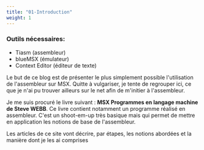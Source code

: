 ```yaml
---
title: "01-Introduction"
weight: 1
---
```


### Outils nécessaires:

- Tiasm (assembleur)
- blueMSX (émulateur)
- Context Editor (éditeur de texte)

Le but de ce blog est de présenter le plus simplement possible l'utilisation de l'assembleur sur MSX.
Quitte à vulgariser, je tente de regrouper ici, ce que je n'ai pu trouver ailleurs sur le net afin de m'initier à l'assembleur.

Je me suis procuré le livre suivant : **MSX Programmes en langage machine de Steve WEBB**.
Ce livre contient notamment un programme réalisé en assembleur.
C'est un shoot-em-up très basique mais qui permet de mettre en application les notions de base de l'assembleur.

Les articles de ce site vont décrire, par étapes, les notions abordées et la manière dont je les ai comprises
